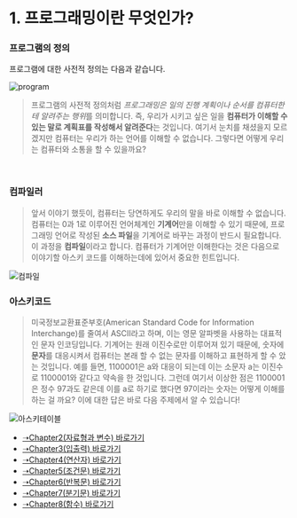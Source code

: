 # 1. 프로그래밍이란 무엇인가?

### 프로그램의 정의
프로그램에 대한 사전적 정의는 다음과 같습니다.
<br>

![program](https://user-images.githubusercontent.com/119858743/211153354-ca90afc0-44e0-4cc0-ac2d-887d2d645445.PNG)

> 프로그램의 사전적 정의처럼 *프로그래밍은 일의 진행 계획이나 순서를 컴퓨터한테 알려주는 행위*를 의미합니다. 즉, 우리가 시키고 싶은 일을 **컴퓨터가 이해할 수 있는 말로 계획표를 작성해서 알려준다**는 것입니다. 여기서 눈치를 채셨을지 모르겠지만 컴퓨터는 우리가 하는 언어를 이해할 수 없습니다. 그렇다면 어떻게 우리는 컴퓨터와 소통을 할 수 있을까요?

<br>

### 컴파일러
> 앞서 이야기 했듯이, 컴퓨터는 당연하게도 우리의 말을 바로 이해할 수 없습니다. 컴퓨터는 0과 1로 이루어진 언어체계인 **기계어**만을 이해할 수 있기 때문에, 프로그래밍 언어로 작성된 **소스 파일**을 기계어로 바꾸는 과정이 반드시 필요합니다. 이 과정을 **컴파일**이라고 합니다. 컴퓨터가 기계어만 이해한다는 것은 다음으로 이야기할 아스키 코드를 이해하는데에 있어서 중요한 힌트입니다.

![컴파일](https://user-images.githubusercontent.com/119858743/211154189-a09b5347-6edd-4d8d-a34c-a099d103638e.PNG)

### 아스키코드

> 미국정보교환표준부호(American Standard Code for Information Interchange)를 줄여서 ASCII라고 하며, 이는 영문 알파벳을 사용하는 대표적인 문자 인코딩입니다. 기계어는 원래 이진수로만 이루어져 있기 때문에, 숫자에 **문자**를 대응시켜서 컴퓨터는 본래 할 수 없는 문자를 이해하고 표현하게 할 수 았는 것입니다. 예를 들면, 1100001은 a와 대응이 되는데 이는 소문자 a는 이진수로 1100001와 같다고 약속을 한 것입니다. 그런데 여기서 이상한 점은 1100001은 정수 97과도 같은데 이를 a로 하기로 했다면 97이라는 숫자는 어떻게 이해를 하는 걸 까요? 이에 대한 답은 바로 다음 주제에서 알 수 있습니다!

![아스키테이블](https://user-images.githubusercontent.com/119858743/211155048-e96810fc-fbeb-4a18-8f44-9e106bdc07ad.png)

* [➝Chapter2(자료형과 변수) 바로가기](/MATLAB/ProgrammingBackGround2.md)
* [➝Chapter3(입출력) 바로가기](/MATLAB/ProgrammingBackGround3.md)
* [➝Chapter4(연산자) 바로가기](/MATLAB/ProgrammingBackGround4.md)
* [➝Chapter5(조건문) 바로가기](/MATLAB/ProgrammingBackGround5.md)
* [➝Chapter6(반복문) 바로가기](/MATLAB/ProgrammingBackGround6.md)
* [➝Chapter7(분기문) 바로가기](/MATLAB/ProgrammingBackGround7.md)
* [➝Chapter8(함수) 바로가기](/MATLAB/ProgrammingBackGround8.md)

